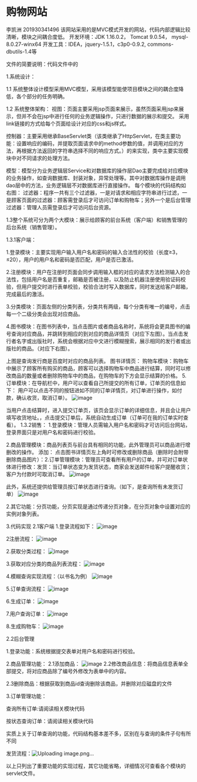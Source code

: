 # 购物网站
李凯洲 201930341496 该网站采用的是MVC模式开发的网站，代码内部逻辑比较清晰，模块之间耦合度低。 开发环境：JDK 1.16.0.2， Tomcat 9.0.54， mysql-8.0.27-winx64 开发工具：IDEA，jquery-1.5.1，c3p0-0.9.2, commons-dbutils-1.4等

文件的简要说明：代码文件中的

1.系统设计：

1.1 系统整体设计模型采用MVC模型，采用该模型能使项目模块之间的耦合度降低，各个部分的任务明确。

1.2 系统整体架构： 视图：页面主要采用jsp页面来展示，虽然页面采用jsp来展示，但并不会在jsp中进行任何的业务逻辑操作，只进行数据的展示和提交。 采用link链接的方式给每个页面给设计对应的css和js样式。

控制器：主要采用继承BaseServlet类（该类继承了HttpServlet，在类主要功能：设置响应的编码，并提取页面请求中的method参数的值，并调用对应的方法，再根据方法返回的字符串选择不同的响应方式。）的来实现，类中主要实现模块中对不同请求的处理方法。

模型：模型分为业务逻辑层Service和对数据库的操作层Dao主要完成给对应模块的业务操作，如查询数据库、封装对象，异常处理等。其中对数据库操作是调用dao层中的方法，业务逻辑层不对数据库进行直接操作。 每个模块的代码结构如右图：
过滤器：程序一共有三个过滤器，一是对请求和相应字符串进行过滤，一是顾客页面的过滤器：顾客需登录后才可访问订单和购物车；另外一个是后台管理过滤器：管理人员需登录后才可访问后台资源。

1.3整个系统可分为两个大模块：展示给顾客的前台系统（客户端）和销售管理的后台系统（销售管理）。

1.3.1客户端：

  1.登录模块：主要实现用户输入用户名和密码的输入合法性的校验（长度≥3，≤20），用户的用户名和密码是否匹配，用户是否已激活。

  2.注册模块：用户在注册时页面会同步调用输入框的对应的请求方法检测输入的合法性，包括用户名是否重复，邮箱是否被注册，以及防止机器注册使用验证码校验，但用户提交时进行表单校验，校验合法时写入数据库，同时发送给客户邮箱，完成最后的激活。

  3.分类模块：页面左侧的分类列表，分类共有两级，每个分类有唯一的编号，点击每一个二级分类会出现对应商品。

  4.图书模块：在图书列表中，当点击图片或者商品名称时，系统将会更具图书的编号查询对应商品，并跳转到相应的到对应的商品详情页（对应下左图）。当点击发行者名字或出版社时，系统会根据对应中文进行模糊搜索，展示相同的发行者或出版社的商品。（对应下右图）。

上图是查询发行商是百度时对应的商品列表。 图书详情页：
购物车模块：购物车中展示了顾客所有购买的商品，顾客可以选择购物车中商品进行结算，同时可以修改商品的数量或者删除购物车中的商品，在购物车的下方会显示结算的价格。 
5.订单模块：在导航栏中，用户可以查看自己所提交的所有订单，订单页的信息如下： 
用户可以点击不同的按钮进如不同的订单详情页，对订单进行操作，如付款，确认收货，取消订单）。 ![image](https://user-images.githubusercontent.com/94117475/144801821-f1d65b48-cab7-4b7a-b834-965ef3f5e900.png)

当用户点击结算时，进入提交订单页，该页会显示订单的详细信息，并且会让用户填写收货地址。，点击提交订单后，系统自动生成订单（订单可在我的订单实时查看）。 
1.3.2销售：
     1.登录模块：管理人员需输入用户名和密码才可访问后台网站，登录界面只是对用户名和密码进行校验。

   2.商品管理模块：商品列表页与前台具有相同的功能，此外管理员可以商品进行增删改的操作。
添加： 点击图书详情页左上角时可修改或删除商品（删除时会附带删除商品图片）：2.订单管理模块：管理员可查看所有用户的订单，并可对订单状体进行修改：发货：当订单状态变为发货状态，商家会发送邮件给客户提醒收货；客户为付款时可取消订单。
![image](https://user-images.githubusercontent.com/94117475/144801765-ba2a118d-abbf-455a-9c13-72df162550b8.png)

此外，系统还提供给管理员按订单状态进行查询。（如下，是查询所有未发货订单）
![image](https://user-images.githubusercontent.com/94117475/144801850-e980c37b-ac8e-4a77-ae3d-b42a182c090f.png)

2.其它功能：分页功能，分页实现是通过传递分页对象，在分页对象中设置对应的实例对象列表。 

3.代码实现 2.1客户端 1.登录流程如下：
![image](https://user-images.githubusercontent.com/94117475/144802125-15bd687d-c4c0-4ef2-88d6-3acf43f0a3b1.png)

2注册流程： ![image](https://user-images.githubusercontent.com/94117475/144802173-f395d3f6-ed2f-4d8e-813a-92fe335ef7df.png)

2.获取分类过程： ![image](https://user-images.githubusercontent.com/94117475/144802182-10152e93-d56e-4bd6-8e22-6e4fda1917a0.png)

3.获取对应分类的商品列表流程： ![image](https://user-images.githubusercontent.com/94117475/144802200-1df45b1c-d060-46d8-a203-a73792d6a8e1.png)

4.模糊查询实现流程：（以书名为例） ![image](https://user-images.githubusercontent.com/94117475/144802159-8f06dd3a-923d-4e03-af4d-87c53b887c70.png)

5.订单查询流程： ![image](https://user-images.githubusercontent.com/94117475/144802212-5bb6c02f-1bfd-475e-807c-94269357aea5.png)

6.生成订单： ![image](https://user-images.githubusercontent.com/94117475/144802225-3607039e-fabb-4c3a-b681-308169c0e849.png)

7.用户查询订单： ![image](https://user-images.githubusercontent.com/94117475/144802248-5bf2bdd5-898f-4eef-aee0-73bc1ba829da.png)

8.生成购物车： ![image](https://user-images.githubusercontent.com/94117475/144802255-803d0d5a-02bf-43c7-9c36-6d678aee350f.png)

2.2后台管理

1.登录功能：系统根据提交表单对用户名和密码进行校验。

2.商品管理功能： 2.1添加商品： ![image](https://user-images.githubusercontent.com/94117475/144802267-67a2b663-ac02-4e34-9714-1a3b27428d2f.png)
2.2修改商品信息：将商品信息表单全部提交，将对应商品除了编号外修改为表单中的内容。

2.3删除商品：根据获取到商品id查询删除该商品，并删除对应磁盘的文件

3.订单管理功能：

查询所有订单:请阅读相关模块代码

按状态查询订单：请阅读相关模块代码

实质上关于订单查询的功能，代码结构基本差不多，区别在与查询的条件子句有所不同

发货流程：![Uploading image.png…]()

以上只列出了重要功能的实现过程，其它功能省略，详细情况可查看各个模块的servlet文件。
